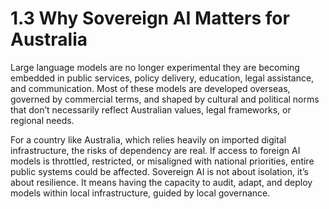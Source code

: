 # 1.3 Why Sovereign AI Matters for Australia

Large language models are no longer experimental they are becoming embedded in public services, policy delivery, education, legal assistance, and communication. Most of these models are developed overseas, governed by commercial terms, and shaped by cultural and political norms that don’t necessarily reflect Australian values, legal frameworks, or regional needs.

For a country like Australia, which relies heavily on imported digital infrastructure, the risks of dependency are real. If access to foreign AI models is throttled, restricted, or misaligned with national priorities, entire public systems could be affected. Sovereign AI is not about isolation, it’s about resilience. It means having the capacity to audit, adapt, and deploy models within local infrastructure, guided by local governance.
